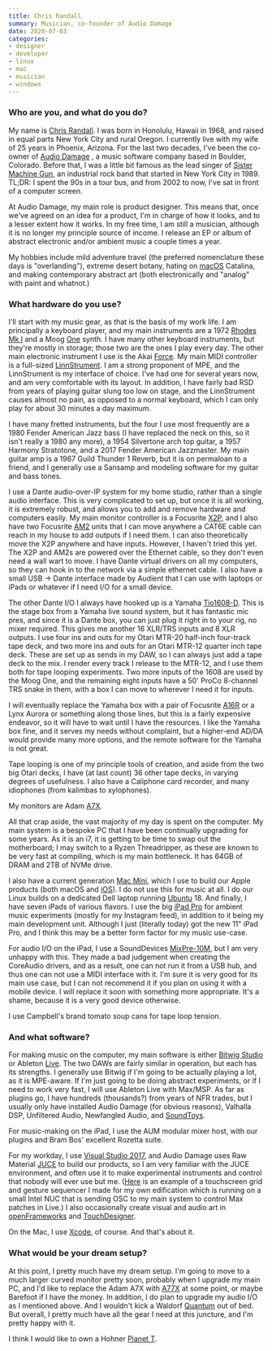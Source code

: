 ```yaml
---
title: Chris Randall
summary: Musician, co-founder of Audio Damage 
date: 2020-07-03
categories:
- designer
- developer
- linux 
- mac
- musician
- windows
---
```


### Who are you, and what do you do?

My name is [Chris Randall](https://twitter.com/Chris_Randall "Chris' Twitter account."). I was born in Honolulu, Hawaii in 1968, and raised in equal parts New York City and rural Oregon. I currently live with my wife of 25 years in Phoenix, Arizona. For the last two decades, I've been the co-owner of [Audio Damage](https://www.audiodamage.com/ "Chris' music software company.") , a music software company based in Boulder, Colorado. Before that, I was a little bit famous as the lead singer of [Sister Machine Gun](https://en.wikipedia.org/wiki/Sister_Machine_Gun "The Wikipedia entry for Sister Machine Gun."), an industrial rock band that started in New York City in 1989. TL;DR: I spent the 90s in a tour bus, and from 2002 to now, I've sat in front of a computer screen. 

At Audio Damage, my main role is product designer. This means that, once we've agreed on an idea for a product, I'm in charge of how it looks, and to a lesser extent how it works. In my free time, I am still a musician, although it is no longer my principle source of income. I release an EP or album of abstract electronic and/or ambient music a couple times a year.

My hobbies include mild adventure travel (the preferred nomenclature these days is "overlanding"), extreme desert botany, hating on [macOS][] Catalina, and making contemporary abstract art (both electronically and "analog" with paint and whatnot.) 

### What hardware do you use?

I'll start with my music gear, as that is the basis of my work life. I am principally a keyboard player, and my main instruments are a 1972 [Rhodes Mk I][rhodes-mk-i] and a Moog [One][one.6] synth. I have many other keyboard instruments, but they're mostly in storage; those two are the ones I play every day. The other main electronic instrument I use is the Akai [Force][]. My main MIDI controller is a full-sized [LinnStrument][]. I am a strong proponent of MPE, and the LinnStrument is my interface of choice. I've had one for several years now, and am very comfortable with its layout. In addition, I have fairly bad RSD from years of playing guitar slung too low on stage, and the LinnStrument causes almost no pain, as opposed to a normal keyboard, which I can only play for about 30 minutes a day maximum. 

I have many fretted instruments, but the four I use most frequently are a 1980 Fender American Jazz bass (I have replaced the neck on this, so it isn't really a 1980 any more), a 1954 Silvertone arch top guitar, a 1957 Harmony Stratotone, and a 2017 Fender American Jazzmaster. My main guitar amp is a 1967 Guild Thunder 1 Reverb, but it is on permaloan to a friend, and I generally use a Sansamp and modeling software for my guitar and bass tones. 

I use a Dante audio-over-IP system for my home studio, rather than a single audio interface. This is very complicated to set up, but once it is all working, it is extremely robust, and allows you to add and remove hardware and computers easily. My main monitor controller is a Focusrite [X2P][rednet-x2p], and I also have two Focusrite [AM2][rednet-am2] units that I can move anywhere a CAT6E cable can reach in my house to add outputs if I need them. I can also theoretically move the X2P anywhere and have inputs. However, I haven't tried this yet. The X2P and AM2s are powered over the Ethernet cable, so they don't even need a wall wart to move. I have Dante virtual drivers on all my computers, so they can hook in to the network via a simple ethernet cable. I also have a small USB -> Dante interface made by Audient that I can use with laptops or iPads or whatever if I need I/O for a small device.

The other Dante I/O I always have hooked up is a Yamaha [Tio1608-D][]. This is the stage box from a Yamaha live sound system, but it has fantastic mic pres, and since it is a Dante box, you can just plug it right in to your rig, no mixer required. This gives me another 16 XLR/TRS inputs and 8 XLR outputs. I use four ins and outs for my Otari MTR-20 half-inch four-track tape deck, and two more ins and outs for an Otari MTR-12 quarter inch tape deck. These are set up as sends in my DAW, so I can always just add a tape deck to the mix. I render every track I release to the MTR-12, and I use them both for tape looping experiments. Two more inputs of the 1608 are used by the Moog One, and the remaining eight inputs have a 50' ProCo 8-channel TRS snake in them, with a box I can move to wherever I need it for inputs. 

I will eventually replace the Yamaha box with a pair of Focusrite [A16R][rednet-a16r] or a Lynx Aurora or something along those lines, but this is a fairly expensive endeavor, so it will have to wait until I have the resources. I like the Yamaha box fine, and it serves my needs without complaint, but a higher-end AD/DA would provide many more options, and the remote software for the Yamaha is not great. 

Tape looping is one of my principle tools of creation, and aside from the two big Otari decks, I have (at last count) 36 other tape decks, in varying degrees of usefulness. I also have a Caliphone card recorder, and many idiophones (from kalimbas to xylophones). 

My monitors are Adam [A7X][].

All that crap aside, the vast majority of my day is spent on the computer. My main system is a bespoke PC that I have been continually upgrading for some years. As it is an i7, it is getting to be time to swap out the motherboard; I may switch to a Ryzen Threadripper, as these are known to be very fast at compiling, which is my main bottleneck. It has 64GB of DRAM and 2TB of NVMe drive.

 I also have a current generation [Mac Mini][mac-mini], which I use to build our Apple products (both macOS and [iOS][]). I do not use this for music at all. I do our Linux builds on a dedicated Dell laptop running [Ubuntu][] 18. And finally, I have seven iPads of various flavors. I use the big [iPad Pro][ipad-pro] for ambient music experiments (mostly for my Instagram feed), in addition to it being my main development unit. Although I just (literally today) got the new 11" iPad Pro, and I think this may be a better form factor for my music use-case. 

For audio I/O on the iPad, I use a SoundDevices [MixPre-10M][], but I am very unhappy with this. They made a bad judgement when creating the CoreAudio drivers, and as a result, one can not run it from a USB hub, and thus one can not use a MIDI interface with it. I'm sure it is very good for its main use case, but I can not recommend it if you plan on using it with a mobile device. I will replace it soon with something more appropriate. It's a shame, because it is a very good device otherwise. 

I use Campbell's brand tomato soup cans for tape loop tension. 

### And what software?

For making music on the computer, my main software is either [Bitwig Studio][bitwig-studio] or Ableton [Live][]. The two DAWs are fairly similar in operation, but each has its strengths. I generally use Bitwig if I'm going to be actually playing a lot, as it is MPE-aware. If I'm just going to be doing abstract experiments, or if I need to work very fast, I will use Ableton Live with Max/MSP. As far as plugins go, I have hundreds (thousands?) from years of NFR trades, but I usually only have installed Audio Damage (for obvious reasons), Valhalla DSP, Unfiltered Audio, Newfangled Audio, and [SoundToys][]. 

For music-making on the iPad, I use the AUM modular mixer host, with our plugins and Bram Bos' excellent Rozetta suite. 

For my workday, I use [Visual Studio 2017][visual-studio], and Audio Damage uses Raw Material [JUCE][] to build our products, so I am very familiar with the JUCE environment, and often use it to make experimental instruments and control that nobody will ever use but me. ([Here](https://www.youtube.com/watch?v=EoocQlvxz70 "Chris' YouTube video of his music UI.") is an example of a touchscreen grid and gesture sequencer I made for my own edification which is running on a small Intel NUC that is sending OSC to my main system to control Max patches in Live.) I also occasionally create visual and audio art in [openFrameworks][] and [TouchDesigner][]. 

On the Mac, I use [Xcode][], of course. And that's about it.

### What would be your dream setup?

At this point, I pretty much have my dream setup. I'm going to move to a much larger curved monitor pretty soon, probably when I upgrade my main PC, and I'd like to replace the Adam A7X with [A77X][] at some point, or maybe Barefoot if I have the money. In addition, I do plan to upgrade my audio I/O as I mentioned above. And I wouldn't kick a Waldorf [Quantum][quantum.2] out of bed. But overall, I pretty much have all the gear I need at this juncture, and I'm pretty happy with it. 

I think I would like to own a Hohner [Pianet T][pianet-t].

[a77x]: https://www.adam-audio.com/en/ax-series/a77x/ "Studio monitor speakers."
[a7x]: https://www.adam-audio.com/en/ax-series/a7x/ "Studio monitor speakers."
[bitwig-studio]: https://www.bitwig.com/en/bitwig-studio.html "Digital audio workstation software."
[force]: https://force.akaipro.com/ "A music production and DJ system."
[ios]: https://www.apple.com/ios/ios-10/ "A mobile operating system."
[ipad-pro]: https://en.wikipedia.org/wiki/IPad_Pro "An iOS tablet."
[juce]: https://juce.com/ "A C++ framework."
[linnstrument]: http://www.rogerlinndesign.com/linnstrument.html "A unique MIDI controller."
[live]: https://www.ableton.com/en/live/ "Musical creation software."
[mac-mini]: https://www.apple.com/mac-mini/ "A small desktop computer."
[macos]: https://en.wikipedia.org/wiki/MacOS "An operating system for Mac hardware."
[mixpre-10m]: https://www.sounddevices.com/product/mixpre-10m/ "A USB audio interface."
[one.6]: https://www.moogmusic.com/products/moog-one "A synthesiser."
[openframeworks]: http://openframeworks.cc "A C++ library for creative projects."
[pianet-t]: https://en.wikipedia.org/wiki/Pianet#Pianet_T "A electro-mechanical piano."
[quantum.2]: https://waldorfmusic.com/en/quantum "A synthesiser."
[rednet-a16r]: http://web.archive.org/web/20190420082819/https://pro.focusrite.com/category/audiooverip/item/rednet-a16r "A Dante I/O audio interface."
[rednet-am2]: https://pro.focusrite.com/category/audiooverip/item/rednet-am2 "A Power Over Ethernet output device."
[rednet-x2p]: https://pro.focusrite.com/category/audiooverip/item/rednet-x2p "A Dante audio interface."
[rhodes-mk-i]: https://en.wikipedia.org/wiki/Rhodes_piano#Later_models "A music keyboard."
[soundtoys]: https://www.soundtoys.com/ "A collection of audio plugins."
[tio1608-d]: https://usa.yamaha.com/products/proaudio/interfaces/tio1608-d/index.html "A music I/O rack."
[touchdesigner]: https://derivative.ca/product "Visual development software."
[ubuntu]: https://www.ubuntu.com/ "A Unix distribution."
[visual-studio]: http://www.visualstudio.com "A Windows development environment."
[xcode]: https://en.wikipedia.org/wiki/Xcode "An IDE for Mac developers."
